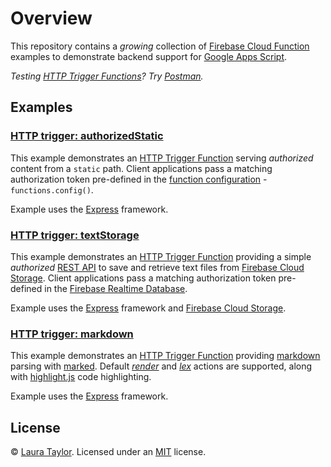 # Overview

This repository contains a *growing* collection of [Firebase Cloud Function](https://firebase.google.com/features/functions) examples to demonstrate backend support for [Google Apps Script](https://www.google.com/script/start/).

*Testing [HTTP Trigger Functions](https://firebase.google.com/docs/functions/http-events)?  Try [Postman](https://www.getpostman.com/).*

## Examples

### [HTTP trigger: authorizedStatic](/authorized-static)

This example demonstrates an [HTTP Trigger Function](https://firebase.google.com/docs/functions/http-events) serving *authorized* content from a `static` path.  Client applications pass a matching authorization token pre-defined in the [function configuration](https://firebase.google.com/docs/functions/config-env) - `functions.config()`.  

Example uses the [Express](https://expressjs.com/) framework.


### [HTTP trigger: textStorage](/text-storage)

This example demonstrates an [HTTP Trigger Function](https://firebase.google.com/docs/functions/http-events) providing a simple *authorized* [REST API](https://en.wikipedia.org/wiki/Representational_state_transfer) to save and retrieve text files from [Firebase Cloud Storage](https://firebase.google.com/docs/storage/).  Client applications pass a matching authorization token pre-defined in the [Firebase Realtime Database](https://firebase.google.com/products/database/).

Example uses the [Express](https://expressjs.com/) framework and [Firebase Cloud Storage](https://firebase.google.com/docs/storage/).


### [HTTP trigger: markdown](/markdown)

This example demonstrates an [HTTP Trigger Function](https://firebase.google.com/docs/functions/http-events) providing [markdown](https://en.wikipedia.org/wiki/Markdown) parsing with [marked](https://github.com/chjj/marked).  Default *[render](https://github.com/chjj/marked#usage)* and *[lex](https://github.com/chjj/marked#pro-level)* actions are supported, along with [highlight.js](https://highlightjs.org/) code highlighting.

Example uses the [Express](https://expressjs.com/) framework.

## License

© [Laura Taylor](https://github.com/techstreams). Licensed under an [MIT](LICENSE) license.
